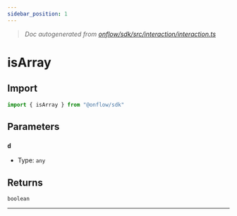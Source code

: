 ```yaml
---
sidebar_position: 1
---
```


> _Doc autogenerated from [onflow/sdk/src/interaction/interaction.ts](https://github.com/onflow/fcl-js/tree/master/packages/sdk/src/interaction/interaction.ts)_

# isArray


## Import

```typescript
import { isArray } from "@onflow/sdk"
```


## Parameters

### `d` 
- Type: `any`



## Returns

`boolean`


---